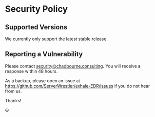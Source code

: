 # Security Policy

## Supported Versions

We currently only support the latest stable release.

## Reporting a Vulnerability

Please contact security@chadbourne.consulting.  You will receive a response within 48 hours.

As a backup, please open an issue at https://github.com/ServerWrestler/exhale-EDR/issues if you do not hear from us.

Thanks!  

☮️

